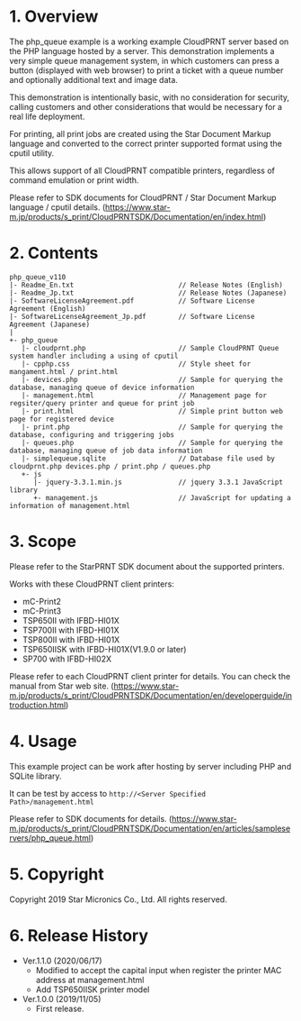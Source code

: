 # 1. Overview

The php_queue example is a working example CloudPRNT server based on the PHP language hosted by a server.
This demonstration implements a very simple queue management system, in which customers can press a button (displayed with web browser) to print a ticket with a queue number and optionally additional text and image data.

This demonstration is intentionally basic, with no consideration for security, calling customers and other considerations that would be necessary for a real life deployment.

For printing, all print jobs are created using the Star Document Markup language and converted to the correct printer supported format using the cputil utility.

This allows support of all CloudPRNT compatible printers, regardless of command emulation or print width.

Please refer to SDK documents for CloudPRNT / Star Document Markup language / cputil details.
(https://www.star-m.jp/products/s_print/CloudPRNTSDK/Documentation/en/index.html)

# 2. Contents

~~~
php_queue_v110
|- Readme_En.txt                          // Release Notes (English)
|- Readme_Jp.txt                          // Release Notes (Japanese)
|- SoftwareLicenseAgreement.pdf           // Software License Agreement (English)
|- SoftwareLicenseAgreement_Jp.pdf        // Software License Agreement (Japanese)
|
+- php_queue
   |- cloudprnt.php                       // Sample CloudPRNT Queue system handler including a using of cputil
   |- cpphp.css                           // Style sheet for mangament.html / print.html
   |- devices.php                         // Sample for querying the database, managing queue of device information
   |- management.html                     // Management page for regsiter/query printer and queue for print job
   |- print.html                          // Simple print button web page for registered device
   |- print.php                           // Sample for querying the database, configuring and triggering jobs
   |- queues.php                          // Sample for querying the database, managing queue of job data information
   |- simplequeue.sqlite                  // Database file used by cloudprnt.php devices.php / print.php / queues.php
   +- js
      |- jquery-3.3.1.min.js              // jquery 3.3.1 JavaScript library
      +- management.js                    // JavaScript for updating a information of management.html
~~~

# 3. Scope

Please refer to the StarPRNT SDK document about the supported printers.

Works with these CloudPRNT client printers:

- mC-Print2
- mC-Print3
- TSP650II with IFBD-HI01X
- TSP700II with IFBD-HI01X
- TSP800II with IFBD-HI01X
- TSP650IISK with IFBD-HI01X(V1.9.0 or later)
- SP700 with IFBD-HI02X

Please refer to each CloudPRNT client printer for details.
You can check the manual from Star web site.
(https://www.star-m.jp/products/s_print/CloudPRNTSDK/Documentation/en/developerguide/introduction.html)

# 4. Usage 

This example project can be work after hosting by server including PHP and SQLite library.

It can be test by access to `http://<Server Specified Path>/management.html`

Please refer to SDK documents for details. 
(https://www.star-m.jp/products/s_print/CloudPRNTSDK/Documentation/en/articles/sampleservers/php_queue.html)


# 5. Copyright

Copyright 2019 Star Micronics Co., Ltd. All rights reserved.


# 6. Release History

- Ver.1.1.0 (2020/06/17)
    + Modified to accept the capital input when register the printer MAC address at management.html 
    + Add TSP650IISK printer model
- Ver.1.0.0 (2019/11/05)
    + First release.
